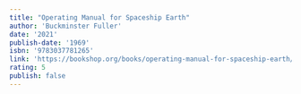 ```yaml
---
title: "Operating Manual for Spaceship Earth"
author: 'Buckminster Fuller'
date: '2021'
publish-date: '1969'
isbn: '9783037781265'
link: 'https://bookshop.org/books/operating-manual-for-spaceship-earth/9783037781265'
rating: 5
publish: false
---
```


